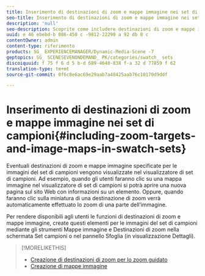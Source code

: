 ```yaml
---
title: Inserimento di destinazioni di zoom e mappe immagine nei set di campioni
seo-title: Inserimento di destinazioni di zoom e mappe immagine nei set di campioni
description: 'null'
seo-description: Scoprite come includere destinazioni di zoom e mappe immagine nei set di campioni.
uuid: e 46 ebebd-b 086-450 c -9812-22290 a 92 db 8 c
contentOwner: admin
content-type: riferimento
products: SG_ EXPERIENCEMANAGER/Dynamic-Media-Scene -7
geptopics: SG_ SCENESEVENONDEMAND_ PK/categories/swatch_ sets
discoiquuid: f 75 f 6 d 5 b-d 689-4640-838 f-a 32 d 77859 f 62
translation-type: tm+mt
source-git-commit: 0f6c8e6ac69e29aab7a48425aab76c10170d9ddf

---
```



# Inserimento di destinazioni di zoom e mappe immagine nei set di campioni{#including-zoom-targets-and-image-maps-in-swatch-sets}

Eventuali destinazioni di zoom e mappe immagine specificate per le immagini del set di campioni vengono visualizzate nel visualizzatore di set di campioni. Ad esempio, quando gli utenti faranno clic su una mappa immagine nel visualizzatore di set di campioni si potrà aprire una nuova pagina sul sito Web con informazioni su un elemento. Oppure, quando faranno clic sulla miniatura di una destinazione di zoom verrà automaticamente effettuato lo zoom di una parte dell’immagine.

Per rendere disponibili agli utenti le funzioni di destinazioni di zoom e mappe immagine, create questi elementi per le immagini del set di campioni mediante gli strumenti Mappe immagine e Destinazioni di zoom nella schermata Set campioni o nel pannello Sfoglia (in visualizzazione Dettagli).

>[!MORELIKETHIS]
>
>* [Creazione di destinazioni di zoom per lo zoom guidato](creating-zoom-targets-guided-zoom.md#creating_zoom_targets_for_guided_zoom)
>* [Creazione di mappe immagine](creating-image-maps.md#creating_image_maps)


